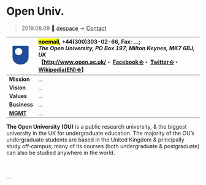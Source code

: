 # Open Univ.
> 2019.08.09 [🚀](../../index/index.md) [despace](../index.md) → [Contact](../contact.md)

|[![](../f/contact/o/open_univ_logo1_thumb.webp)](../f/contact/o/open_univ_logo1.webp)|<mark>noemail</mark>, +44(300)303-02-66, Fax: …;<br> *The Open University, PO Box 197, Milton Keynes, MK7 6BJ, UK*<br> 【<http://www.open.ac.uk/>・ [Facebook ⎆](https://www.facebook.com/theopenuniversityinternational)・ [Twitter ⎆](https://twitter.com/theouglobal)・ [Wikipedia(EN) ⎆](https://en.wikipedia.org/wiki/Open_University)】|
|:--|:--|
|**Mission**|…|
|**Vision**|…|
|**Values**|…|
|**Business**|…|
|**[MGMT](../mgmt.md)**|…|

**The Open University (OU)** is a public research university, & the biggest university in the UK for undergraduate education. The majority of the OU’s undergraduate students are based in the United Kingdom & principally study off‑campus; many of its courses (both undergraduate & postgraduate) can also be studied anywhere in the world.


<p style="page-break-after:always"> </p>

…

